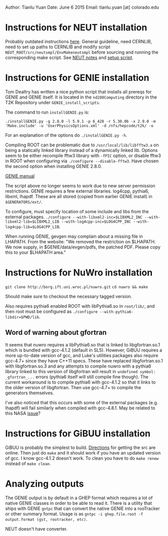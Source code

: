 Author: Tianlu Yuan
Date: June 6 2015
Email: tianlu.yuan [at] colorado.edu

# Instructions for NEUT installation
Probably outdated instructions [here](http://www.t2k.org/asg/xsec/niwgdocs/neut/install_neut). General guideline, need CERNLIB, need to set up paths to CERNLIB and modify script `NEUT_ROOT/src/neutsmpl/EnvMakeneutsmpl` before sourcing and running the corresponding make script. See [NEUT notes](http://www.t2k.org/asg/xsec/niwgdocs/neut/NeutDoc) and [setup script](setup.sh).

# Instructions for GENIE installation
Tom Dealtry has written a nice python script that installs all prereqs for GENIE and GENIE itself.  It is located in the `nd280Computing` directory in the T2K Repository under `GENIE_install_scripts`.

The command to run `installGENIE.py` is:
```
./installGENIE.py -g 2.8.0 -l 5.9.1 -p 6_428 -r 5.30.06 -x 2.9.0 -m 'Make.include' -u 'UserPhysicsOptions.xml' -d /nfs/hepcode/t2k/ -o
```
For an explanation of the options do `./installGENIE.py -h`.

Compiling ROOT can be problematic due to `/usr/local/lib/libfftw3.a` on being a statically linked library instead of a dynamically linked lib.  Options seem to be either recompile fftw3 library with `-fPIC` option, or disable fftw3 in ROOT when configuring via `./configure --disable-fftw3`.  Have chosen the second option when installing GENIE 2.8.0.

[GENIE manual](http://genie.hepforge.org/manuals/GENIE_PhysicsAndUserManual_v2.10.00a.pdf)

The script above no longer seems to work due to new server permission restrictions. GENIE requires a few external libraries. log4cpp, pythia6, libxml, lhapdf. These are all stored (copied from earlier GENIE install) in `$GENERATORS/ext/`.

To configure, must specify location of some include and libs from the external packages. `./configure --with-libxml2-inc=$LIBXML2_INC --with-libxml2-lib=$LIBXML2_LIB --with-log4cpp-inc=$LOG4CPP_INC --with-log4cpp-lib=$LOG4CPP_LIB`.

When running GENIE, gevgen may complain about a missing file in LHAPATH. From the website: "We removed the restriction on $LHAPATH. We now supply, in $GENIE/data/evgen/pdfs, the patched PDF. Please copy this to your $LHAPATH area."

# Instructions for NuWro installation
`git clone http://borg.ift.uni.wroc.pl/nuwro.git`
`cd nuwro && make`

Should make sure to checkout the necessary tagged version.

Also requires pythia6 enabled ROOT with libPythia6.so in `root/lib/`, and then root must be configured as `./configure --with-pythia6-libdir=$PWD/lib`.

## Word of warning about gfortran
It seems that nuwro requires a libPythia6.so that is linked to libgfortran.so.1 which is bundled with gcc-4.1.2 (default in SL5). However, GiBUU requires a more up-to-date version of gcc, and Luke's utilities packages also require gcc-4.7+ since they have C++11 specs. These have replaced libgfortran.so.1 with libgfortran.so.3 and any attempts to compile nuwro with a pythia6 library linked to this version of libgfortran will result in `undefined symbol: _gfortran_...` errors (pythia6 itself will still compile fine though). The current workaround is to compile pythia6 with gcc-4.1.2 so that it links to the older version of libgfortran. Then use gcc-4.7+ to compile the generators themselves.

I've also noticed that this occurs with some of the external packages (e.g. lhapdf) will fail similarly when compiled with gcc-4.8.1. May be related to this NASA [issue](http://heasarc.gsfc.nasa.gov/lheasoft/linux.html)?

# Instructions for GiBUU installation
GiBUU is probably the simplest to build. [Directions](https://gibuu.hepforge.org/trac/wiki/svn) for getting the src are online. Then just do `make` and it should work if you have an updated version of gcc. I know gcc-4.1.2 doesn't work. To clean you have to do `make renew` instead of `make clean`.

# Analyzing outputs
The GENIE output is by default in a GHEP format which requires a lot of native GENIE classes in order to be able to read it. There is a utility that ships with GENIE `gntpc` that can convert the native GENIE into a rooTracker or other summary format. Usage is as `gntpc -i ghep.file.root -f output.format (gst, rootracker, etc)`.

NEUT doesn't have converter.
